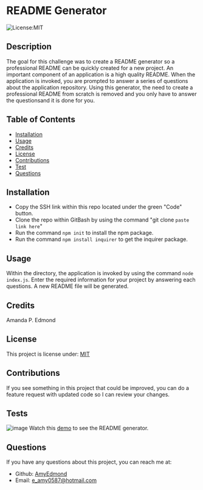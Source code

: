 # README Generator

![License:MIT](http://img.shields.io/badge/license-MIT-blue.svg)

## Description

The goal for this challenge was to create a README generator so a professional README can be quickly created for a new project. An important component of an application is a high quality README. When the application is invoked, you are prompted to answer a series of questions about the application repository. Using this generator,  the need to create a professional README from scratch is removed and you only have to answer the questionsand it is done for you.

## Table of Contents

* [Installation](#installation)
* [Usage](#usage)
* [Credits](#credits)
* [License](#license)
* [Contributions](#contributions)
* [Test](#tests)
* [Questions](#questions)

## Installation

* Copy the SSH link within this repo located under the green "Code" button.
* Clone the repo within GitBash by using the command "git clone `paste link here`"
* Run the command `npm init` to install the npm package.
* Run the command `npm install inquirer` to get the inquirer package.

## Usage

Within the directory, the application is invoked by using the command `node index.js`.
Enter the required information for your project by answering each questions. 
A new README file will be generated.

## Credits

Amanda P. Edmond

## License

This project is license under: [MIT](https://lbesson.mit-license.org/)

## Contributions

If you see something in this project that could be improved, you can do a feature request with updated code so I can review your changes.


## Tests
![image](https://user-images.githubusercontent.com/122325607/229403708-dd0c6b23-71a1-4d39-b80a-f8fe55e51b1f.png)
Watch this [demo](https://watch.screencastify.com/v/VfbwwUwSuBudIG7TcseD) to see the README generator.

## Questions

If you have any questions about this project, you can reach me at:
* Github: [AmyEdmond](https://github.com/AmyEdmond)
* Email: [e_amy0587@hotmail.com](e_amy0587@hotmail.com)

